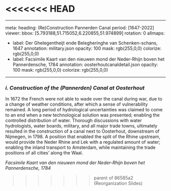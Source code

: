 <<<<<<< HEAD
=======
---
meta:
  heading: (Re)Construction Pannerden Canal
  period: [1647-2022]
viewer:
  bbox: [5.793188,51.715052,6.220855,51.974899]
  rotation: 0
allmaps:
  - label: Der Ghelegentheijt ende Belegheringhe van Schenken-schans, 1647
    annotation: military.json
    opacity: 100
    mask: rgb(255,0,0)
    colorize: rgb(255,0,0)
  - label: Facsimile Kaart van den nieuwen mond der Neder-Rhijn boven het Pannerdensche, 1784
    annotation: oosterhoutcanaldetail.json
    opacity: 100
    mask: rgb(255,0,0)
    colorize: rgb(255,0,0)   
---

### _i.    Construction of the (Pannerden) Canal at Oosterhout_

In 1672 the French were not able to wade over the canal during war, due to a change of weather conditions, after which a sense of vulnerability remained. A long period of hydrological uncertainties was claimed to come to an end when a new technological solution was presented; enabling the controlled distribution of water. 
Thorough discussions with water hydrologists, water boards, military, and all major trade towns, ultimately resulted in the construction of a canal next to Oosterhout, downstream of Nijmegen, in 1798. A position that enabled the split of the Rhine upstream, would provide the Neder Rhine and Lek with a regulated amount of water; enabling the inland transport to Amsterdam, while maintaining the trade positions of all cities’ along the Waal.

_Facsimile Kaart van den nieuwen mond der Neder-Rhijn boven het Pannerdensche, 1784_
>>>>>>> parent of 86585a2 (Reorganization Slides)
